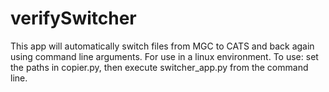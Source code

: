 # verifySwitcher
This app will automatically switch files from MGC to CATS and back again using command line arguments. 
For use in a linux environment. 
To use: set the paths in copier.py, then execute switcher_app.py from the command line.
